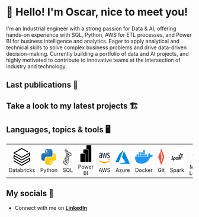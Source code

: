 # :wave: Hello! I'm Oscar, nice to meet you!

I'm an Industrial engineer with a strong passion for Data & AI, offering hands-on experience with SQL, Python, AWS for ETL processes, and Power BI for business intelligence and analytics. Eager to apply analytical and technical skills to solve complex business problems and drive data-driven decision-making. Currently building a portfolio of data and AI projects, and highly motivated to contribute to innovative teams at the intersection of industry and technology.

## Last publications 📰
<!--
<a href="#macropower-title">
  <img src="https://raw.githubusercontent.com/MacroPowe/github-stats-transparent/output/generated/overview.svg" alt="macropower" align="right" />
</a>
-->
## Take a look to my latest projects 🏗️

## Languages, topics & tools 🖥️

<table>
  <tr>
    <td align="center" width="96">
      <a href="#macropower-tech">
        <img src="./img/databricks.svg" width="48" height="48" alt="Golang" />
      </a>
      <br>Databricks
    </td>
    <td align="center" width="96">
      <a href="#macropower-tech">
        <img src="./img/python.svg" width="48" height="48" alt="Python" />
      </a>
      <br>Python
    </td>
    <td align="center" width="96">
      <a href="#macropower-tech">
        <img src="./img/microsoftsqlserver.svg" width="48" height="48" alt="Jsonnet" />
      </a>
      <br>SQL
    </td>
    <td align="center" width="96">
      <a href="#macropower-tech">
        <img src="./img/powerbi.svg" width="48" height="48" alt="TypeScript" />
      </a>
      <br>Power BI
    </td>
    <td align="center" width="96">
      <a href="#macropower-tech" >
        <img src="./img/aws.svg" width="48" height="48" alt="Kubernetes" />
      </a>
      <br>AWS
    </td>
    </td>
    <td align="center" width="96">
      <a href="#macropower-tech" >
        <img src="./img/azure.svg" width="48" height="48" alt="Kubernetes" />
      </a>
      <br>Azure
    </td>
    <td align="center" width="96"> 
      <a href="#macropower-tech" >
        <img src="./img/docker.svg" width="48" height="48" alt="Docker" />
      </a>
      <br>Docker
    </td>
    <td align="center"  width="96">
      <a href="#macropower-tech">
        <img src="./img/git.svg" width="48" height="48" alt="Debian" />
      </a>
      <br>Git
    </td>
    <td align="center" width="96">
      <a href="#macropower-tech" >
        <img src="./img/spark.svg" width="48" height="48" alt="Grafana" />
      </a>
      <br>Spark
    </td>
    <td align="center" width="96">
      <a href="#macropower-tech" >
        <img src="./img/machine-learning.svg" width="48" height="48" alt="Grafana" />
      </a>
      <br>Machine Learning
    </td>
    <td align="center" width="96">
      <a href="#macropower-tech" >
        <img src="./img/etl.svg" width="48" height="48" alt="Grafana" />
      </a>
      <br>ETL
    </td>
  </tr>
</table>

## My socials 💬

- Connect with me on **[LinkedIn]**


<!--
**oscarl11/oscarl11** is a ✨ _special_ ✨ repository because its `README.md` (this file) appears on your GitHub profile.
<p>
  <img alt="Python" src="https://img.shields.io/badge/-Python-107d05?style=flat-square&logo=python&logoColor=white" />
  <img alt="Apache Spark" src="https://img.shields.io/badge/-Apache_Spark-cbc20a?style=flat-square&logo=apachespark&logoColor=white" />
  <img alt="Databricks" src="https://img.shields.io/badge/-Databricks-e31d05?style=flat-square&logo=databricks&logoColor=white" />
  <img alt="Pytorch" src="https://img.shields.io/badge/-Pytorch-ff5900?style=flat-square&logo=pytorch&logoColor=white" />
  <img alt="Tensorflow" src="https://img.shields.io/badge/-Tensorflow-844506?style=flat-square&logo=tensorflow&logoColor=white" />
  <img alt="Scikitlearn" src="https://img.shields.io/badge/-Scikitlearn-0a8fc1?style=flat-square&logo=scikitlearn&logoColor=white" />
  <img alt="FastAPI" src="https://img.shields.io/badge/-FastAPI-08b87d?style=flat-square&logo=fastapi&logoColor=white" />
  <img alt="Huggingface" src="https://img.shields.io/badge/-Huggingface-c8bc06?style=flat-square&logo=huggingface&logoColor=white" />
  <img alt="Docker" src="https://img.shields.io/badge/-Docker-46a2f1?style=flat-square&logo=docker&logoColor=white" />
  <img alt="PostgreSQL" src="https://img.shields.io/badge/-PostgreSQL-4222f1?style=flat-square&logo=postgresql&logoColor=white" />
  <img alt="github actions" src="https://img.shields.io/badge/-Github_Actions-2088FF?style=flat-square&logo=github-actions&logoColor=white" />
  <img alt="Google Cloud Platform" src="https://img.shields.io/badge/-Google_Cloud_Platform-1a73e8?style=flat-square&logo=google-cloud&logoColor=white" />
  <img alt="git" src="https://img.shields.io/badge/-Git-F05032?style=flat-square&logo=git&logoColor=white" />
</p>
  <img alt="MongoDB" src="https://img.shields.io/badge/-MongoDB-13aa52?style=flat-square&logo=mongodb&logoColor=white" />
  <img alt="Nodejs" src="https://img.shields.io/badge/-Nodejs-72f744?style=flat-square&logo=Node.js&logoColor=white" />
  <img alt="R" src="https://img.shields.io/badge/-R-0a27b8?style=flat-square&logo=r&logoColor=white" />
<p align="center">
<!-- For more icons please follow  https://github.com/MikeCodesDotNET/ColoredBadges 
  <img src="https://raw.githubusercontent.com/8bithemant/8bithemant/master/svg/dev/languages/python.svg" alt="python" style="vertical-align:top; margin:4px">
  <img src="https://raw.githubusercontent.com/8bithemant/8bithemant/master/svg/dev/languages/r.svg" alt="r" style="vertical-align:top; margin:4px">
  <img src="https://raw.githubusercontent.com/8bithemant/8bithemant/master/svg/dev/misc/cloud.svg" alt="cloud" style="vertical-align:top; margin:4px">
  <img src="https://raw.githubusercontent.com/8bithemant/8bithemant/master/svg/dev/misc/datascience.svg" alt="datascience" style="vertical-align:top; margin:4px">
  <img src="https://raw.githubusercontent.com/8bithemant/8bithemant/master/svg/dev/misc/ai.svg" alt="ai" style="vertical-align:top; margin:4px">
  <img src="https://raw.githubusercontent.com/8bithemant/8bithemant/master/svg/dev/services/aws.svg" alt="aws" style="vertical-align:top; margin:4px">
  <img src="https://raw.githubusercontent.com/8bithemant/8bithemant/master/svg/dev/services/azure.svg" alt="azure" style="vertical-align:top; margin:4px">
  <img src="https://raw.githubusercontent.com/8bithemant/8bithemant/master/svg/dev/tools/bash.svg" alt="bash" style="vertical-align:top; margin:4px">
  <img src="https://raw.githubusercontent.com/8bithemant/8bithemant/master/svg/dev/tools/visualstudio_code.svg" alt="vscode" style="vertical-align:top; margin:4px">
</p>
-->
<!--Here are some ideas to get you started:

- 🔭 I’m currently working on ...
- 🌱 I’m currently learning ...
- 👯 I’m looking to collaborate on ...
- 🤔 I’m looking for help with ...
- 💬 Ask me about ...
- 📫 How to reach me: ...
- 😄 Pronouns: ...
- ⚡ Fun fact: ...
-->
[Linkedin]:https://www.linkedin.com/in/oscar-luna-silvera/ "Oscar Luna"
